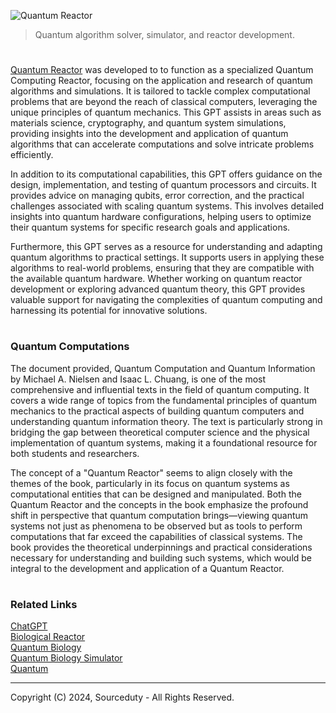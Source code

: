 ![Quantum Reactor](https://github.com/user-attachments/assets/098514c9-ca00-44cb-8a92-aec3966dc8c7)

> Quantum algorithm solver, simulator, and reactor development.

#

[Quantum Reactor](https://chatgpt.com/g/g-sM1IjQQju-quantum-reactor) was developed to to function as a specialized Quantum Computing Reactor, focusing on the application and research of quantum algorithms and simulations. It is tailored to tackle complex computational problems that are beyond the reach of classical computers, leveraging the unique principles of quantum mechanics. This GPT assists in areas such as materials science, cryptography, and quantum system simulations, providing insights into the development and application of quantum algorithms that can accelerate computations and solve intricate problems efficiently.

In addition to its computational capabilities, this GPT offers guidance on the design, implementation, and testing of quantum processors and circuits. It provides advice on managing qubits, error correction, and the practical challenges associated with scaling quantum systems. This involves detailed insights into quantum hardware configurations, helping users to optimize their quantum systems for specific research goals and applications.

Furthermore, this GPT serves as a resource for understanding and adapting quantum algorithms to practical settings. It supports users in applying these algorithms to real-world problems, ensuring that they are compatible with the available quantum hardware. Whether working on quantum reactor development or exploring advanced quantum theory, this GPT provides valuable support for navigating the complexities of quantum computing and harnessing its potential for innovative solutions.

#
### Quantum Computations

The document provided, Quantum Computation and Quantum Information by Michael A. Nielsen and Isaac L. Chuang, is one of the most comprehensive and influential texts in the field of quantum computing. It covers a wide range of topics from the fundamental principles of quantum mechanics to the practical aspects of building quantum computers and understanding quantum information theory. The text is particularly strong in bridging the gap between theoretical computer science and the physical implementation of quantum systems, making it a foundational resource for both students and researchers.

The concept of a "Quantum Reactor" seems to align closely with the themes of the book, particularly in its focus on quantum systems as computational entities that can be designed and manipulated. Both the Quantum Reactor and the concepts in the book emphasize the profound shift in perspective that quantum computation brings—viewing quantum systems not just as phenomena to be observed but as tools to perform computations that far exceed the capabilities of classical systems. The book provides the theoretical underpinnings and practical considerations necessary for understanding and building such systems, which would be integral to the development and application of a Quantum Reactor.

#
### Related Links

[ChatGPT](https://github.com/sourceduty/ChatGPT/tree/main)
<br>
[Biological Reactor](https://github.com/sourceduty/Biological_Reactor)
<br>
[Quantum Biology](https://chatgpt.com/g/g-xK8fPmlSu-quantum-biology)
<br>
[Quantum Biology Simulator](https://github.com/sourceduty/Quantum_Biology_Simulator)
<br>
[Quantum](https://github.com/sourceduty/Quantum)

***
Copyright (C) 2024, Sourceduty - All Rights Reserved.
